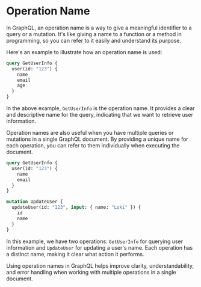 # Operation Name
In GraphQL, an operation name is a way to give a meaningful identifier to a query or a mutation. It's like giving a name to a function or a method in programming, so you can refer to it easily and understand its purpose.

Here's an example to illustrate how an operation name is used:
```graphql
query GetUserInfo {
  user(id: "123") {
    name
    email
    age
  }
}
```
In the above example, `GetUserInfo` is the operation name. It provides a clear and descriptive name for the query, indicating that we want to retrieve user information.

Operation names are also useful when you have multiple queries or mutations in a single GraphQL document. By providing a unique name for each operation, you can refer to them individually when executing the document.

```graphql
query GetUserInfo {
  user(id: "123") {
    name
    email
  }
}

mutation UpdateUser {
  updateUser(id: "123", input: { name: "Loki" }) {
    id
    name
  }
}
```

In this example, we have two operations: `GetUserInfo` for querying user information and `UpdateUser` for updating a user's name. Each operation has a distinct name, making it clear what action it performs.

Using operation names in GraphQL helps improve clarity, understandability, and error handling when working with multiple operations in a single document.

